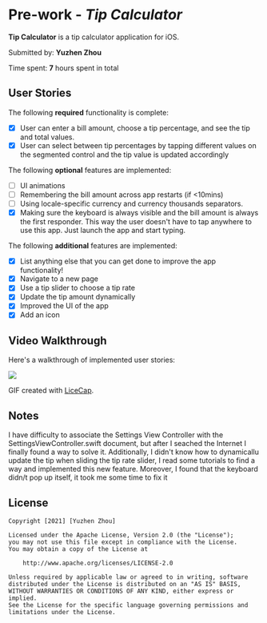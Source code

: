 # Pre-work - *Tip Calculator*

**Tip Calculator** is a tip calculator application for iOS.

Submitted by: **Yuzhen Zhou**

Time spent: **7** hours spent in total

## User Stories

The following **required** functionality is complete:

* [x] User can enter a bill amount, choose a tip percentage, and see the tip and total values.
* [x] User can select between tip percentages by tapping different values on the segmented control and the tip value is updated accordingly

The following **optional** features are implemented:

* [ ] UI animations
* [ ] Remembering the bill amount across app restarts (if <10mins)
* [ ] Using locale-specific currency and currency thousands separators.
* [x] Making sure the keyboard is always visible and the bill amount is always the first responder. This way the user doesn't have to tap anywhere to use this app. Just launch the app and start typing.

The following **additional** features are implemented:

- [x] List anything else that you can get done to improve the app functionality!
- [x] Navigate to a new page
- [x] Use a tip slider to choose a tip rate
- [x] Update the tip amount dynamically
- [x] Improved the UI of the app
- [x] Add an icon

## Video Walkthrough

Here's a walkthrough of implemented user stories:

![](https://github.com/ElioZhou/Prework/blob/main/tip%20cal.gif)


GIF created with [LiceCap](http://www.cockos.com/licecap/).

## Notes

I have difficulty to associate the Settings View Controller with the SettingsViewController.swift document, but after I seached the Internet I finally found a way to solve it.
Additionally, I didn't know how to dynamicallu update the tip when sliding the tip rate slider, I read some tutorials to find a way and implemented this new feature.
Moreover, I found that the keyboard didn/t pop up itself, it took me some time to fix it

## License

    Copyright [2021] [Yuzhen Zhou]

    Licensed under the Apache License, Version 2.0 (the "License");
    you may not use this file except in compliance with the License.
    You may obtain a copy of the License at

        http://www.apache.org/licenses/LICENSE-2.0

    Unless required by applicable law or agreed to in writing, software
    distributed under the License is distributed on an "AS IS" BASIS,
    WITHOUT WARRANTIES OR CONDITIONS OF ANY KIND, either express or implied.
    See the License for the specific language governing permissions and
    limitations under the License.
